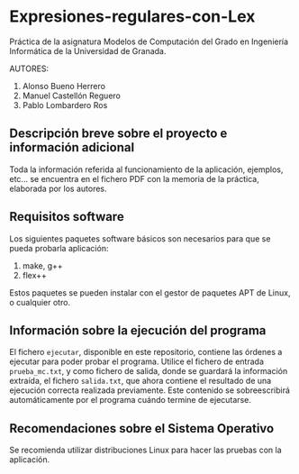 # Expresiones-regulares-con-Lex
Práctica de la asignatura Modelos de Computación del Grado en Ingeniería Informática de la Universidad de Granada.

AUTORES:
1. Alonso Bueno Herrero
2. Manuel Castellón Reguero
3. Pablo Lombardero Ros

## Descripción breve sobre el proyecto e información adicional
Toda la información referida al funcionamiento de la aplicación, ejemplos, etc... se encuentra en el fichero PDF con la memoria de la práctica, elaborada por los autores.

## Requisitos software
Los siguientes paquetes software básicos son necesarios para que se pueda probarla aplicación:
1. make, g++
2. flex++

Estos paquetes se pueden instalar con el gestor de paquetes APT de Linux, o cualquier otro.

## Información sobre la ejecución del programa

El fichero `ejecutar`, disponible en este repositorio, contiene las órdenes a ejecutar para poder probar el programa. Utilice el fichero de entrada `prueba_mc.txt`, y como fichero de salida, donde se guardará la información extraída, el fichero `salida.txt`, que ahora contiene el resultado de una ejecución correcta realizada previamente. Este contenido se sobreescribirá automáticamente por el programa cuándo termine de ejecutarse.

## Recomendaciones sobre el Sistema Operativo
Se recomienda utilizar distribuciones Linux para hacer las pruebas con la aplicación.
